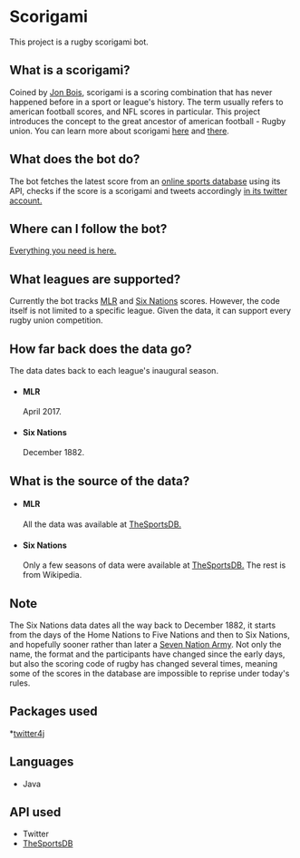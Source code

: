 # Scorigami
This project is a rugby scorigami bot.

## What is a scorigami?
Coined by [Jon Bois](https://en.wikipedia.org/wiki/Jon_Bois), scorigami is a scoring combination that has never happened before in a sport or league's history. The term usually refers to american football scores, and NFL scores in particular. This project introduces the concept to the great ancestor of american football - Rugby union.
You can learn more about scorigami [here](https://en.wikipedia.org/wiki/Scorigami) and [there](https://www.youtube.com/watch?v=9l5C8cGMueY).

## What does the bot do?
The bot fetches the latest score from an [online sports database](https://www.thesportsdb.com/) using its API, checks if the score is a scorigami and tweets accordingly [in its twitter account.](https://linktr.ee/Scorigami)

## Where can I follow the bot?
[Everything you need is here.](https://linktr.ee/Scorigami)

## What leagues are supported?
Currently the bot tracks [MLR](https://en.wikipedia.org/wiki/Major_League_Rugby) and [Six Nations](https://en.wikipedia.org/wiki/Six_Nations_Championship) scores. However, the code itself is not limited to a specific league. Given the data, it can support every rugby union competition.

## How far back does the data go?
The data dates back to each league's inaugural season.
* #### MLR
  April 2017.
* #### Six Nations
  December 1882.

## What is the source of the data?

* #### MLR
  All the data was available at [TheSportsDB.](https://www.thesportsdb.com/)

* #### Six Nations
  Only a few seasons of data were available at [TheSportsDB.](https://www.thesportsdb.com/) The rest is from Wikipedia. 

## Note
The Six Nations data dates all the way back to December 1882, it starts from the days of the Home Nations to Five Nations and then to Six Nations, and hopefully sooner rather than later a [Seven Nation Army](https://www.youtube.com/watch?v=0J2QdDbelmY). Not only the name, the format and the participants have changed since the early days, but also the scoring code of rugby has changed several times, meaning some of the scores in the database are impossible to reprise under today's rules.

## Packages used
   *[twitter4j](https://twitter4j.org/en/index.html)
 
## Languages
   * Java
   
## API used
   * Twitter
   * [TheSportsDB](https://www.thesportsdb.com/)

